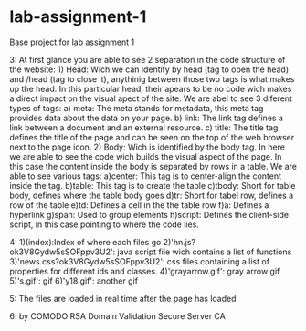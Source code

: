# lab-assignment-1
Base project for lab assignment 1

3: 
At first glance you are able to see 2 separation in the code structure of the website:
    1) Head: Wich we can identify by head (tag to open the head) and /head (tag to close it), anythinig between those two tags is what makes up the head. In this particular head, their apears to be no code wich makes a direct impact on the visual apect of the site. We are abel to see 3 diferent types of tags:
        a) meta: The meta stands for metadata, this  meta tag provides data about the data on your page.
        b) link: The link tag defines a link between a document and an external resource.
        c) title: The title tag defines the title of the page and can be seen on the top of the web browser next to the page icon.
    2) Body: Wich is identified by the body tag. In here we are able to see the code wich builds the visual aspect of the page. In this case the content inside the body is separated by rows in a table. We are able to see various tags:
        a)center: This tag is to center-align the content inside the tag.
        b)table: This tag is to create the table
        c)tbody: Short for table body, defines where the table body goes
        d)tr: Short for tabel row, defines a row of the table
        e)td: Defines a cell in the the table row
        f)a: Defines a hyperlink
        g)span: Used to group elements
        h)script: Defines the client-side script, in this case pointing to where the code lies.

4: 
    1)(index):Index of where each files go
    2)'hn.js?ok3V8Gydw5sSOFppv3U2': java script file wich contains a list of functions
    3)'news.css?ok3V8Gydw5sSOFppv3U2': css files containing a list of properties for different ids and classes.
    4)'grayarrow.gif': gray arrow gif
    5)'s.gif': gif
    6)'y18.gif': another gif

5:
    The files are loaded in real time after the page has loaded

6: 
    by COMODO RSA Domain Validation Secure Server CA

